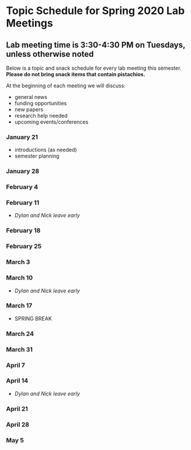# Topic Schedule for Spring 2020 Lab Meetings
## Lab meeting time is 3:30-4:30 PM on Tuesdays, unless otherwise noted
Below is a topic and snack schedule for every lab meeting this semester.
**Please do not bring snack items that contain pistachios.**

At the beginning of each meeting we will discuss:
- general news
- funding opportunities
- new papers
- research help needed
- upcoming events/conferences


### January 21
- introductions (as needed)
- semester planning

### January 28


### February 4


### February 11
- *Dylan and Nick leave early*


### February 18


### February 25


### March 3


### March 10
- *Dylan and Nick leave early*


### March 17
- SPRING BREAK


### March 24


### March 31


### April 7


### April 14
- *Dylan and Nick leave early*


### April 21


### April 28


### May 5


